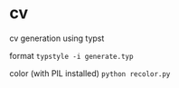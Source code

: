 # cv

cv generation using typst

format
```typstyle -i generate.typ```

color (with PIL installed)
```python recolor.py```
